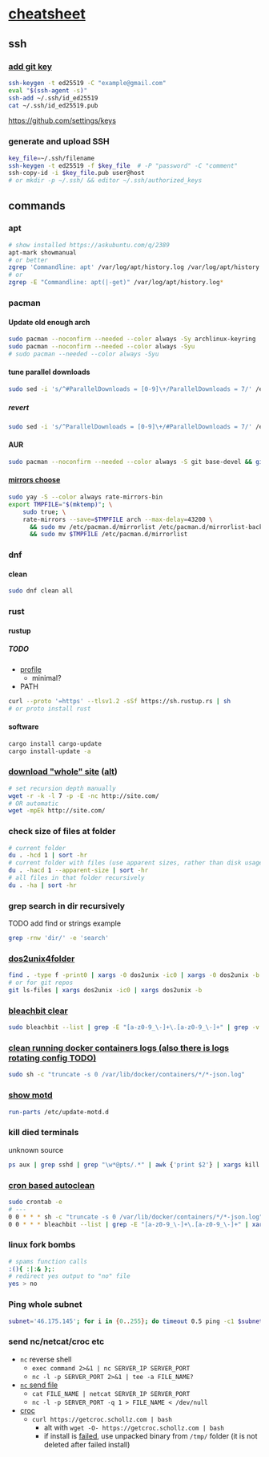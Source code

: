 # [cheatsheet](./README.md)

## ssh

### [add git key](https://docs.github.com/en/authentication/connecting-to-github-with-ssh/generating-a-new-ssh-key-and-adding-it-to-the-ssh-agent?platform=linux)

```bash
ssh-keygen -t ed25519 -C "example@gmail.com"
eval "$(ssh-agent -s)"
ssh-add ~/.ssh/id_ed25519
cat ~/.ssh/id_ed25519.pub
```

<https://github.com/settings/keys>

### generate and upload SSH

```bash
key_file=~/.ssh/filename
ssh-keygen -t ed25519 -f $key_file  # -P "password" -C "comment"
ssh-copy-id -i $key_file.pub user@host
# or mkdir -p ~/.ssh/ && editor ~/.ssh/authorized_keys
```

## commands

### apt

```bash
# show installed https://askubuntu.com/q/2389
apt-mark showmanual
# or better
zgrep 'Commandline: apt' /var/log/apt/history.log /var/log/apt/history.log.*.gz
# or
zgrep -E "Commandline: apt(|-get)" /var/log/apt/history.log*
```

### pacman

#### Update old enough arch

```bash
sudo pacman --noconfirm --needed --color always -Sy archlinux-keyring
sudo pacman --noconfirm --needed --color always -Syu
# sudo pacman --needed --color always -Syu
```

#### tune parallel downloads

```bash
sudo sed -i 's/^#ParallelDownloads = [0-9]\+/ParallelDownloads = 7/' /etc/pacman.conf
```

##### revert

```bash
sudo sed -i 's/^ParallelDownloads = [0-9]\+/#ParallelDownloads = 7/' /etc/pacman.conf
```

#### AUR

```bash
sudo pacman --noconfirm --needed --color always -S git base-devel && git clone https://aur.archlinux.org/yay-bin.git && cd yay-bin && makepkg -si --noconfirm && cd - && rm -rf yay-bin
```

#### [mirrors choose](https://wiki.archlinux.org/title/mirrors#Fetching_and_ranking_a_live_mirror_list)

```bash
sudo yay -S --color always rate-mirrors-bin
export TMPFILE="$(mktemp)"; \
    sudo true; \
    rate-mirrors --save=$TMPFILE arch --max-delay=43200 \
      && sudo mv /etc/pacman.d/mirrorlist /etc/pacman.d/mirrorlist-backup \
      && sudo mv $TMPFILE /etc/pacman.d/mirrorlist
```

### dnf

#### clean

```bash
sudo dnf clean all
```

### rust

#### rustup

##### TODO

- [profile](https://rust-lang.github.io/rustup/concepts/profiles.html)
  - minimal?
- PATH

```bash
curl --proto '=https' --tlsv1.2 -sSf https://sh.rustup.rs | sh
# or proto install rust
```

#### software

```bash
cargo install cargo-update
cargo install-update -a
```

### [download "whole" site](https://pingvinus.ru/note/wget-download-sites) ([alt](https://superuser.com/q/1672776))

```bash
# set recursion depth manually
wget -r -k -l 7 -p -E -nc http://site.com/
# OR automatic
wget -mpEk http://site.com/
```

### check size of files at folder

```bash
# current folder
du . -hcd 1 | sort -hr
# current folder with files (use apparent sizes, rather than disk usage)
du . -hacd 1 --apparent-size | sort -hr
# all files in that folder recursively
du . -ha | sort -hr
```

### grep search in dir recursively

TODO add find or strings example

```bash
grep -rnw 'dir/' -e 'search'
```

### [dos2unix4folder](https://stackoverflow.com/a/11929475/15844518)

```bash
find . -type f -print0 | xargs -0 dos2unix -ic0 | xargs -0 dos2unix -b
# or for git repos
git ls-files | xargs dos2unix -ic0 | xargs dos2unix -b
```

### [bleachbit clear](https://askubuntu.com/q/671798)

```bash
sudo bleachbit --list | grep -E "[a-z0-9_\-]+\.[a-z0-9_\-]+" | grep -v system.free_disk_space | xargs sudo bleachbit --clean
```

### [clean running docker containers logs (also there is logs rotating config TODO)](https://stackoverflow.com/q/41091634)

```bash
sudo sh -c "truncate -s 0 /var/lib/docker/containers/*/*-json.log"
```

### [show motd](https://askubuntu.com/q/319528)

```bash
run-parts /etc/update-motd.d
```

### kill died terminals

unknown source

```bash
ps aux | grep sshd | grep "\w*@pts/.*" | awk {'print $2'} | xargs kill -9
```

### [cron based autoclean](https://crontab.guru/#0_0_*_*_*)

```bash
sudo crontab -e
# ---
0 0 * * * sh -c "truncate -s 0 /var/lib/docker/containers/*/*-json.log"
0 0 * * * bleachbit --list | grep -E "[a-z0-9_\-]+\.[a-z0-9_\-]+" | xargs bleachbit --clean
```

### linux fork bombs

```bash
# spams function calls
:(){ :|:& };:
# redirect yes output to "no" file
yes > no
```

### Ping whole subnet

```bash
subnet='46.175.145'; for i in {0..255}; do timeout 0.5 ping -c1 $subnet.$i; done
```

### send nc/netcat/croc etc

- `nc` reverse shell
  - `exec command 2>&1 | nc SERVER_IP SERVER_PORT`
  - `nc -l -p SERVER_PORT 2>&1 | tee -a FILE_NAME?`
- [`nc` send file](https://superuser.com/a/98323)
  - `cat FILE_NAME | netcat SERVER_IP SERVER_PORT`
  - `nc -l -p SERVER_PORT -q 1 > FILE_NAME < /dev/null`
- [croc](https://github.com/schollz/croc)
  - `curl https://getcroc.schollz.com | bash`
    - alt with `wget -O- https://getcroc.schollz.com | bash`
    - if install is [failed](https://github.com/schollz/croc/issues/765), use unpacked binary from `/tmp/` folder (it is not deleted after failed install)
